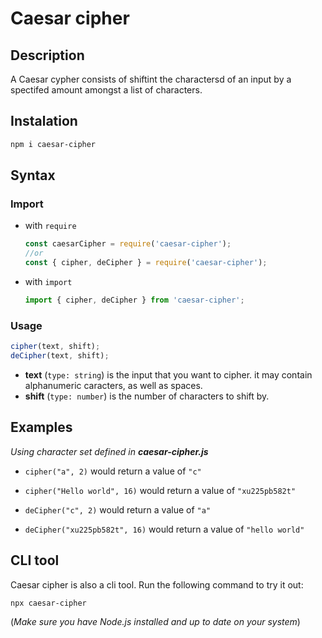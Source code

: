 # Caesar cipher

## Description

A Caesar cypher consists of shiftint the charactersd of an input by a spectifed amount amongst a list of characters.

## Instalation

```bash
npm i caesar-cipher
```

## Syntax

### Import

- with `require`

    ```javascript
    const caesarCipher = require('caesar-cipher');
    //or
    const { cipher, deCipher } = require('caesar-cipher');
    ```

- with `import`

    ```javascript
    import { cipher, deCipher } from 'caesar-cipher';
    ```

### Usage

```javascript
cipher(text, shift);
deCipher(text, shift);
```

- **text** (`type: string`) is the input that you want to cipher. it may contain alphanumeric caracters, as well as spaces.
- **shift** (`type: number`) is the number of characters to shift by.

## Examples

*Using character set defined in **caesar-cipher.js***

- `cipher("a", 2)` would return a value of `"c"`
- `cipher("Hello world", 16)` would return a value of `"xu225pb582t"`

- `deCipher("c", 2)` would return a value of `"a"`
- `deCipher("xu225pb582t", 16)` would return a value of `"hello world"`

## CLI tool

Caesar cipher is also a cli tool. Run the following command to try it out:

```bash
npx caesar-cipher
```

(*Make sure you have Node.js installed and up to date on your system*)
